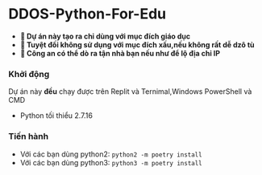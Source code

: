 # DDOS-Python-For-Edu
- **🚧 Dự án này tạo ra chỉ dùng với mục đích giáo dục**
- **🚧 Tuyệt đối không sử dụng với mục đích xấu,nếu không rất dễ dzô tù**
- **🚧 Công an có thể dò ra tận nhà bạn nếu như để lộ địa chỉ IP**
### Khởi động
 Dự án này **đều** chạy được trên Replit và Ternimal,Windows PowerShell và CMD
- Python tối thiểu 2.7.16
### Tiến hành
- Với các bạn dùng python2:
 `python2 -m poetry install`
- Với các bạn dùng python3:
 `python3 -m poetry install`
